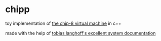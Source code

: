 # chipp
toy implementation of [the chip-8 virtual machine](https://en.wikipedia.org/wiki/CHIP-8) in c++

made with the help of [tobias langhoff's excellent system documentation](https://tobiasvl.github.io/blog/write-a-chip-8-emulator/)
